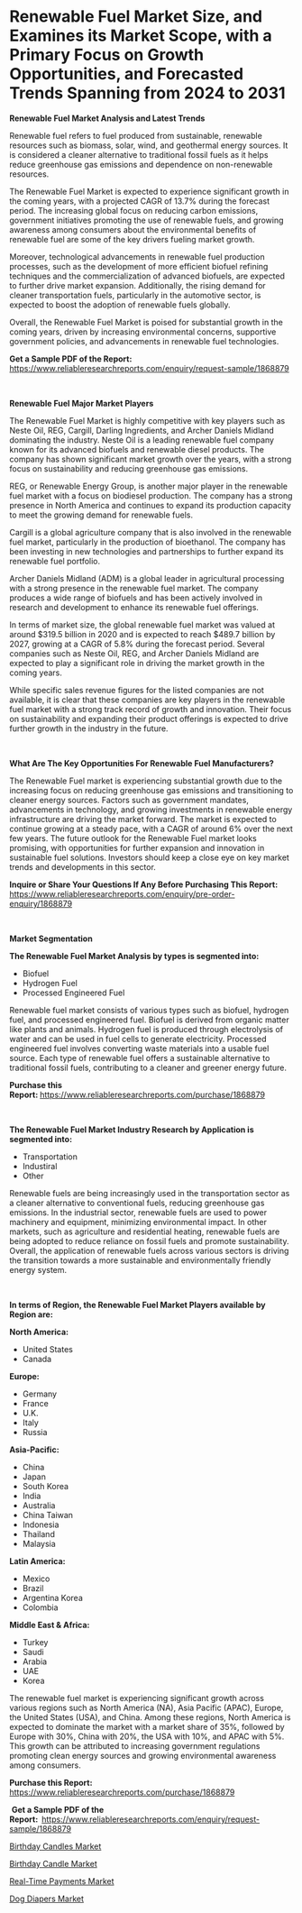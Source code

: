 <p><h1>Renewable Fuel Market Size, and Examines its Market Scope, with a Primary Focus on Growth Opportunities, and Forecasted Trends Spanning from 2024 to 2031</h1></p><p><strong>Renewable Fuel Market Analysis and Latest Trends</strong></p>
<p><p>Renewable fuel refers to fuel produced from sustainable, renewable resources such as biomass, solar, wind, and geothermal energy sources. It is considered a cleaner alternative to traditional fossil fuels as it helps reduce greenhouse gas emissions and dependence on non-renewable resources.</p><p>The Renewable Fuel Market is expected to experience significant growth in the coming years, with a projected CAGR of 13.7% during the forecast period. The increasing global focus on reducing carbon emissions, government initiatives promoting the use of renewable fuels, and growing awareness among consumers about the environmental benefits of renewable fuel are some of the key drivers fueling market growth.</p><p>Moreover, technological advancements in renewable fuel production processes, such as the development of more efficient biofuel refining techniques and the commercialization of advanced biofuels, are expected to further drive market expansion. Additionally, the rising demand for cleaner transportation fuels, particularly in the automotive sector, is expected to boost the adoption of renewable fuels globally.</p><p>Overall, the Renewable Fuel Market is poised for substantial growth in the coming years, driven by increasing environmental concerns, supportive government policies, and advancements in renewable fuel technologies.</p></p>
<p><strong>Get a Sample PDF of the Report:&nbsp;</strong> <a href="https://www.reliableresearchreports.com/enquiry/request-sample/1868879">https://www.reliableresearchreports.com/enquiry/request-sample/1868879</a></p>
<p>&nbsp;</p>
<p><strong>Renewable Fuel Major Market Players</strong></p>
<p><p>The Renewable Fuel Market is highly competitive with key players such as Neste Oil, REG, Cargill, Darling Ingredients, and Archer Daniels Midland dominating the industry. Neste Oil is a leading renewable fuel company known for its advanced biofuels and renewable diesel products. The company has shown significant market growth over the years, with a strong focus on sustainability and reducing greenhouse gas emissions.</p><p>REG, or Renewable Energy Group, is another major player in the renewable fuel market with a focus on biodiesel production. The company has a strong presence in North America and continues to expand its production capacity to meet the growing demand for renewable fuels.</p><p>Cargill is a global agriculture company that is also involved in the renewable fuel market, particularly in the production of bioethanol. The company has been investing in new technologies and partnerships to further expand its renewable fuel portfolio.</p><p>Archer Daniels Midland (ADM) is a global leader in agricultural processing with a strong presence in the renewable fuel market. The company produces a wide range of biofuels and has been actively involved in research and development to enhance its renewable fuel offerings.</p><p>In terms of market size, the global renewable fuel market was valued at around $319.5 billion in 2020 and is expected to reach $489.7 billion by 2027, growing at a CAGR of 5.8% during the forecast period. Several companies such as Neste Oil, REG, and Archer Daniels Midland are expected to play a significant role in driving the market growth in the coming years.</p><p>While specific sales revenue figures for the listed companies are not available, it is clear that these companies are key players in the renewable fuel market with a strong track record of growth and innovation. Their focus on sustainability and expanding their product offerings is expected to drive further growth in the industry in the future.</p></p>
<p>&nbsp;</p>
<p><strong>What Are The Key Opportunities For Renewable Fuel Manufacturers?</strong></p>
<p><p>The Renewable Fuel market is experiencing substantial growth due to the increasing focus on reducing greenhouse gas emissions and transitioning to cleaner energy sources. Factors such as government mandates, advancements in technology, and growing investments in renewable energy infrastructure are driving the market forward. The market is expected to continue growing at a steady pace, with a CAGR of around 6% over the next few years. The future outlook for the Renewable Fuel market looks promising, with opportunities for further expansion and innovation in sustainable fuel solutions. Investors should keep a close eye on key market trends and developments in this sector.</p></p>
<p><strong>Inquire or Share Your Questions If Any Before Purchasing This Report:</strong> <a href="https://www.reliableresearchreports.com/enquiry/pre-order-enquiry/1868879">https://www.reliableresearchreports.com/enquiry/pre-order-enquiry/1868879</a></p>
<p>&nbsp;</p>
<p><strong>Market Segmentation</strong></p>
<p><strong>The Renewable Fuel Market Analysis by types is segmented into:</strong></p>
<p><ul><li>Biofuel</li><li>Hydrogen Fuel</li><li>Processed Engineered Fuel</li></ul></p>
<p><p>Renewable fuel market consists of various types such as biofuel, hydrogen fuel, and processed engineered fuel. Biofuel is derived from organic matter like plants and animals. Hydrogen fuel is produced through electrolysis of water and can be used in fuel cells to generate electricity. Processed engineered fuel involves converting waste materials into a usable fuel source. Each type of renewable fuel offers a sustainable alternative to traditional fossil fuels, contributing to a cleaner and greener energy future.</p></p>
<p><strong>Purchase this Report:&nbsp;</strong><a href="https://www.reliableresearchreports.com/purchase/1868879">https://www.reliableresearchreports.com/purchase/1868879</a></p>
<p>&nbsp;</p>
<p><strong>The Renewable Fuel Market Industry Research by Application is segmented into:</strong></p>
<p><ul><li>Transportation</li><li>Industiral</li><li>Other</li></ul></p>
<p><p>Renewable fuels are being increasingly used in the transportation sector as a cleaner alternative to conventional fuels, reducing greenhouse gas emissions. In the industrial sector, renewable fuels are used to power machinery and equipment, minimizing environmental impact. In other markets, such as agriculture and residential heating, renewable fuels are being adopted to reduce reliance on fossil fuels and promote sustainability. Overall, the application of renewable fuels across various sectors is driving the transition towards a more sustainable and environmentally friendly energy system.</p></p>
<p>&nbsp;</p>
<p><strong>In terms of Region, the Renewable Fuel Market Players available by Region are:</strong></p>
<p>
    <p> <strong> North America: </strong>
        <ul>
            <li>United States</li>
            <li>Canada</li>
        </ul>
        </p> 
    <p> <strong> Europe: </strong>
        <ul>
            <li>Germany</li>
            <li>France</li>
            <li>U.K.</li>
            <li>Italy</li>
            <li>Russia</li>
        </ul>
        </p> 
    <p> <strong> Asia-Pacific: </strong>
        <ul>
            <li>China</li>
            <li>Japan</li>
            <li>South Korea</li>
            <li>India</li>
            <li>Australia</li>
            <li>China Taiwan</li>
            <li>Indonesia</li>
            <li>Thailand</li>
            <li>Malaysia</li>
        </ul>
        </p> 
    <p> <strong> Latin America: </strong>
        <ul>
            <li>Mexico</li>
            <li>Brazil</li>
            <li>Argentina Korea</li>
            <li>Colombia</li>
        </ul>
        </p> 
    <p> <strong> Middle East & Africa: </strong>
        <ul>
            <li>Turkey</li>
            <li>Saudi</li>
            <li>Arabia</li>
            <li>UAE</li>
            <li>Korea</li>
        </ul>
    </p>
    </p>
<p><p>The renewable fuel market is experiencing significant growth across various regions such as North America (NA), Asia Pacific (APAC), Europe, the United States (USA), and China. Among these regions, North America is expected to dominate the market with a market share of 35%, followed by Europe with 30%, China with 20%, the USA with 10%, and APAC with 5%. This growth can be attributed to increasing government regulations promoting clean energy sources and growing environmental awareness among consumers.</p></p>
<p><strong>Purchase this Report: </strong><a href="https://www.reliableresearchreports.com/purchase/1868879">https://www.reliableresearchreports.com/purchase/1868879</a></p>
<p>&nbsp;<strong>Get a Sample PDF of the Report:&nbsp;&nbsp;</strong><a href="https://www.reliableresearchreports.com/enquiry/request-sample/1868879">https://www.reliableresearchreports.com/enquiry/request-sample/1868879</a></p>
<p><strong></strong></p>
<p><p><a href="https://view.publitas.com/reportprime-1/birthday-candles-market-size-growth-and-forecast-from-2023-2030/">Birthday Candles Market</a></p><p><a href="https://view.publitas.com/reportprime-1/birthday-candle-market-with-the-goal-of-estimating-the-market-size-and-future-growth-potential-of-various-market-segments-based-on-component-applications-end-user-and-region/">Birthday Candle Market</a></p><p><a href="https://simplistic-meeting-7ee.notion.site/Real-Time-Payments-Market-Size-Growth-and-Forecast-from-2024-2031-3f6b11a4a887481da85e9d3d78d9c312">Real-Time Payments Market</a></p><p><a href="https://view.publitas.com/reportprime-1/dog-diapers-market-size-growth-and-forecast-from-2023-2030/">Dog Diapers Market</a></p></p>